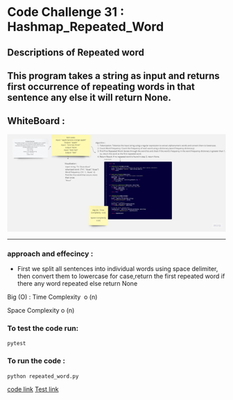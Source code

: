 # Code Challenge 31 : Hashmap_Repeated_Word
## Descriptions of Repeated word

This program takes a string as input and returns first occurrence of repeating words in that sentence
any else it will return None.
---
## WhiteBoard :
![whiteboard](cc31.jpg)
****
### approach and effecincy :
- First we split all sentences into individual words using space delimiter, then convert them to lowercase for case,return the first repeated word if there any word repeated else return None

Big (O) : Time Complexity  o (n)

Space Complexity  o (n)
### To test the code run:
```
pytest
```
### To run the code :
```
python repeated_word.py
```
[code link](./repeated_word.py)
[Test link](./tests/test_repeated.py)